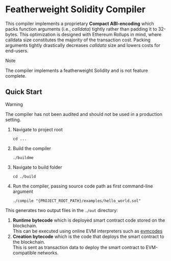 # Featherweight Solidity Compiler
This compiler implements a proprietary **Compact ABI-encoding** which packs function arguments (i.e., *calldata*) tightly rather than padding it to 32-bytes.
This optimization is designed with Ethereum Rollups in mind, where calldata size constitutes the majority of the transaction cost.
Packing arguments tightly drastically decreases *calldata* size and lowers costs for end-users.

> [!NOTE]
> The compiler implements a featherweight Solidity and is not feature complete.

## Quick Start

> [!WARNING]
> The compiler has not been audited and should not be used in a production setting.

1. Navigate to project root
   ```
   cd ...
   ```
2. Build the compiler
   ```
   ./buildme
   ```
3. Navigate to build folder
   ```
   cd ./build
   ```
4. Run the compiler, passing source code path as first command-line argument
   ```
   ./compile "{PROJECT_ROOT_PATH}/examples/hello_world.sol"
   ```

This generates two output files in the `./out` directory:

1. **Runtime bytecode** which is deployed smart contract code stored on the blockchain.  
   This can be executed using online EVM interpreters such as [evmcodes](https://www.evm.codes/playground)
2. **Creation bytecode** which is the code that deploys the smart contract to the blockchain.  
   This is sent as transaction data to deploy the smart contract to EVM-compatible networks.
